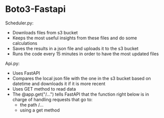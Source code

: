 # Boto3-Fastapi

Scheduler.py:
- Downloads files from s3 bucket
- Keeps the most useful insights from these files and do some calculations
- Saves the results in a json file and uploads it to the s3 bucket
- Runs the code every 15 minutes in order to have the most updated files


Api.py:
- Uses FastAPI
- Compares the local json file with the one in the s3 bucket based on datetime and downloads it if it is more recent
- Uses GET method to read data
- The @app.get("/...") tells FastAPI that the function right below is in charge of handling requests that go to:
  - the path /...
  - using a get method
